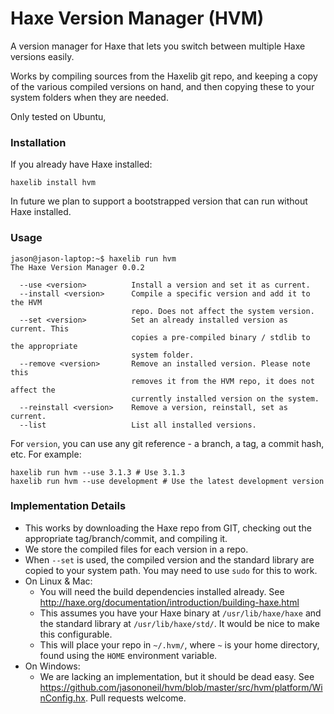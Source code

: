 # Haxe Version Manager (HVM)

A version manager for Haxe that lets you switch between multiple Haxe versions easily.

Works by compiling sources from the Haxelib git repo, and keeping a copy of the various compiled versions on hand, and then copying these to your system folders when they are needed.

Only tested on Ubuntu, 

### Installation

If you already have Haxe installed:

    haxelib install hvm

In future we plan to support a bootstrapped version that can run without Haxe installed.

### Usage

```
jason@jason-laptop:~$ haxelib run hvm
The Haxe Version Manager 0.0.2

  --use <version>          Install a version and set it as current.
  --install <version>      Compile a specific version and add it to the HVM 
                           repo. Does not affect the system version. 
  --set <version>          Set an already installed version as current. This 
                           copies a pre-compiled binary / stdlib to the appropriate 
                           system folder. 
  --remove <version>       Remove an installed version. Please note this 
                           removes it from the HVM repo, it does not affect the 
                           currently installed version on the system. 
  --reinstall <version>    Remove a version, reinstall, set as current.
  --list                   List all installed versions.
```

For `version`, you can use any git reference - a branch, a tag, a commit hash, etc.  For example:

    haxelib run hvm --use 3.1.3 # Use 3.1.3
    haxelib run hvm --use development # Use the latest development version

### Implementation Details

* This works by downloading the Haxe repo from GIT, checking out the appropriate tag/branch/commit, and compiling it. 
* We store the compiled files for each version in a repo.
* When `--set` is used, the compiled version and the standard library are copied to your system path. You may need to use `sudo` for this to work.
* On Linux & Mac: 
	* You will need the build dependencies installed already. See <http://haxe.org/documentation/introduction/building-haxe.html>
	* This assumes you have your Haxe binary at `/usr/lib/haxe/haxe` and the standard library at `/usr/lib/haxe/std/`. It would be nice to make this configurable.
	* This will place your repo in `~/.hvm/`, where `~` is your home directory, found using the `HOME` environment variable.
* On Windows:
	* We are lacking an implementation, but it should be dead easy. See <https://github.com/jasononeil/hvm/blob/master/src/hvm/platform/WinConfig.hx>. Pull requests welcome.
